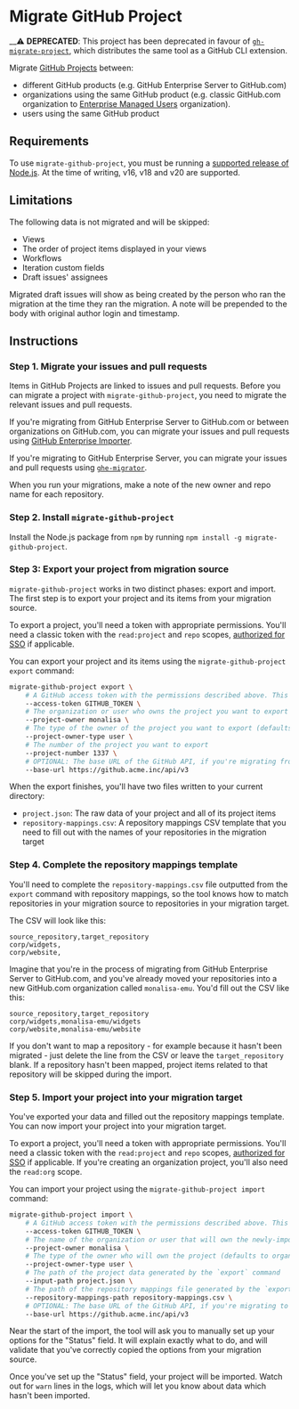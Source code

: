 # Migrate GitHub Project

__⚠️ **DEPRECATED**: This project has been deprecated in favour of [`gh-migrate-project`](https://github.com/timrogers/gh-migrate-project), which distributes the same tool as a GitHub CLI extension.

Migrate [GitHub Projects](https://docs.github.com/en/issues/planning-and-tracking-with-projects) between:

* different GitHub products (e.g. GitHub Enterprise Server to GitHub.com)
* organizations using the same GitHub product (e.g. classic GitHub.com organization to [Enterprise Managed Users](https://docs.github.com/en/enterprise-cloud@latest/admin/identity-and-access-management/using-enterprise-managed-users-for-iam/about-enterprise-managed-users) organization).
* users using the same GitHub product

## Requirements

To use `migrate-github-project`, you must be running a [supported release of Node.js](https://github.com/nodejs/release#release-schedule). At the time of writing, v16, v18 and v20 are supported.

## Limitations

The following data is not migrated and will be skipped:

* Views
* The order of project items displayed in your views
* Workflows
* Iteration custom fields
* Draft issues' assignees

Migrated draft issues will show as being created by the person who ran the migration at the time they ran the migration. A note will be prepended to the body with original author login and timestamp.

## Instructions

### Step 1. Migrate your issues and pull requests

Items in GitHub Projects are linked to issues and pull requests. Before you can migrate a project with `migrate-github-project`, you need to migrate the relevant issues and pull requests.

If you're migrating from GitHub Enterprise Server to GitHub.com or between organizations on GitHub.com, you can migrate your issues and pull requests using [GitHub Enterprise Importer](https://docs.github.com/en/migrations/using-github-enterprise-importer).

If you're migrating to GitHub Enterprise Server, you can migrate your issues and pull requests using [`ghe-migrator`](https://docs.github.com/en/enterprise-cloud@latest/migrations/using-ghe-migrator/about-ghe-migrator).

When you run your migrations, make a note of the new owner and repo name for each repository.

### Step 2. Install `migrate-github-project`

Install the Node.js package from `npm` by running `npm install -g migrate-github-project`.

### Step 3: Export your project from migration source

`migrate-github-project` works in two distinct phases: export and import. The first step is to export your project and its items from your migration source.

To export a project, you'll need a token with appropriate permissions. You'll need a classic token with the `read:project` and `repo` scopes, [authorized for SSO](https://docs.github.com/en/enterprise-cloud@latest/authentication/authenticating-with-saml-single-sign-on/authorizing-a-personal-access-token-for-use-with-saml-single-sign-on) if applicable.

You can export your project and its items using the `migrate-github-project export` command:

```bash
migrate-github-project export \
    # A GitHub access token with the permissions described above. This can also be configured using the `GITHUB_TOKEN` environment variable.
    --access-token GITHUB_TOKEN \
    # The organization or user who owns the project you want to export
    --project-owner monalisa \
    # The type of the owner of the project you want to export (defaults to organization; only required if the owner is a user)
    --project-owner-type user \
    # The number of the project you want to export
    --project-number 1337 \
    # OPTIONAL: The base URL of the GitHub API, if you're migrating from a migration source other than GitHub.com.
    --base-url https://github.acme.inc/api/v3
```

When the export finishes, you'll have two files written to your current directory:

* `project.json`: The raw data of your project and all of its project items
* `repository-mappings.csv`: A repository mappings CSV template that you need to fill out with the names of your repositories in the migration target

### Step 4. Complete the repository mappings template

You'll need to complete the `repository-mappings.csv` file outputted from the `export` command with repository mappings, so the tool knows how to match repositories in your migration source to repositories in your migration target.

The CSV will look like this:

```
source_repository,target_repository
corp/widgets,
corp/website,
```

Imagine that you're in the process of migrating from GitHub Enterprise Server to GitHub.com, and you've already moved your repositories into a new GitHub.com organization called `monalisa-emu`. You'd fill out the CSV like this:

```
source_repository,target_repository
corp/widgets,monalisa-emu/widgets
corp/website,monalisa-emu/website
```

If you don't want to map a repository - for example because it hasn't been migrated - just delete the line from the CSV or leave the `target_repository` blank. If a repository hasn't been mapped, project items related to that repository will be skipped during the import.

### Step 5. Import your project into your migration target

You've exported your data and filled out the repository mappings template. You can now import your project into your migration target.

To export a project, you'll need a token with appropriate permissions. You'll need a classic token with the `read:project` and `repo` scopes, [authorized for SSO](https://docs.github.com/en/enterprise-cloud@latest/authentication/authenticating-with-saml-single-sign-on/authorizing-a-personal-access-token-for-use-with-saml-single-sign-on) if applicable. If you're creating an organization project, you'll also need the `read:org` scope.

You can import your project using the `migrate-github-project import` command:

```bash
migrate-github-project import \
    # A GitHub access token with the permissions described above. This can also be configured using the `GITHUB_TOKEN` environment variable.
    --access-token GITHUB_TOKEN \
    # The name of the organization or user that will own the newly-imported project
    --project-owner monalisa \
    # The type of the owner who will own the project (defaults to organization; only required if the owner is a user)
    --project-owner-type user \
    # The path of the project data generated by the `export` command
    --input-path project.json \
    # The path of the repository mappings file generated by the `export` command and completed by you
    --repository-mappings-path repository-mappings.csv \
    # OPTIONAL: The base URL of the GitHub API, if you're migrating to a migration target other than GitHub.com.
    --base-url https://github.acme.inc/api/v3
```

Near the start of the import, the tool will ask you to manually set up your options for the "Status" field. It will explain exactly what to do, and will validate that you've correctly copied the options from your migration source.

Once you've set up the "Status" field, your project will be imported. Watch out for `warn` lines in the logs, which will let you know about data which hasn't been imported.


